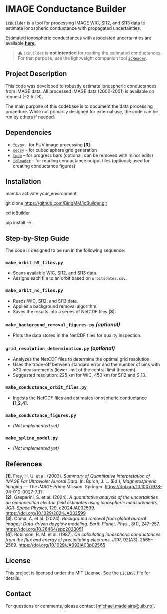 # IMAGE Conductance Builder

`icBuilder` is a tool for processing IMAGE WIC, SI12, and SI13 data to estimate ionospheric conductance with propagated uncertainties.

Estimated ionospheric conductances with associated uncertainties are available [**here**](https://doi.org/10.5281/zenodo.15579301).

> ⚠️ `icBuilder` is **not intended** for reading the estimated conductances.  
> For that purpose, use the lightweight companion tool [`icReader`](https://github.com/BingMM/icReader).

## Project Description

This code was developed to robustly estimate ionospheric conductances from IMAGE data. All processed IMAGE data (2000-2001) is available on request (~2.5 TB).

The main purpose of this codebase is to document the data processing procedure. While not primarily designed for external use, the code can be run by others if needed.

## Dependencies

- [`fuvpy`](https://github.com/aohma/fuvpy) – for FUV image processing **[3]**
- [`secsy`](https://github.com/klaundal/secsy) - for cubed sphere grid generation
- [`tqdm`](https://github.com/tqdm/tqdm) – for progress bars (optional; can be removed with minor edits)
- [`icReader`](https://github.com/BingMM/icReader) - for reading conductance output files (optional; used for creating conductance figures)

## Installation

mamba activate your_environment

git clone https://github.com/BingMM/icBuilder.git

cd icBuilder

pip install -e .

## Step-by-Step Guide

The code is designed to be run in the following sequence:

### `make_orbit_h5_files.py`

- Scans available WIC, SI12, and SI13 data.
- Assigns each file to an orbit based on `orbitsdates.csv`.

### `make_orbit_nc_files.py`

- Reads WIC, SI12, and SI13 data.
- Applies a background removal algorithm.
- Saves the results into a series of NetCDF files **[3]**.

### `make_background_removal_figures.py` *(optional)*

- Plots the data stored in the NetCDF files for quality inspection.

### `grid_resolution_determination.py` *(optional)*

- Analyzes the NetCDF files to determine the optimal grid resolution.
- Uses the trade-off between standard error and the number of bins with ≥30 measurements (lower limit of the central limit theorem).
- Suggested resolution: 225 km for WIC, 450 km for SI12 and SI13.

### `make_conductance_orbit_files.py`

- Ingests the NetCDF files and estimates ionospheric conductance **[1,2,4]**.

### `make_conductance_figures.py`

- *(Not implemented yet)*

### `make_spline_model.py`

- *(Not implemented yet)*

## References

**[1]**. Frey, H. U. et al. (2003). *Summary of Quantitative Interpretation of IMAGE Far Ultraviolet Auroral Data*. In: Burch, J. L. (Ed.), *Magnetospheric Imaging — The IMAGE Prime Mission*. Springer. https://doi.org/10.1007/978-94-010-0027-7_11  
**[2]**. Gasparini, S. et al. (2024). *A quantitative analysis of the uncertainties on reconnection electric field estimates using ionospheric measurements*. *JGR: Space Physics*, 129, e2024JA032599. https://doi.org/10.1029/2024JA032599  
**[3]**. Ohma, A. et al. (2024). *Background removal from global auroral images: Data-driven dayglow modeling*. *Earth Planet. Phys.*, 8(1), 247–257. https://doi.org/10.26464/epp2023051  
**[4]**. Robinson, R. M. et al. (1987). *On calculating ionospheric conductances from the flux and energy of precipitating electrons*. *JGR*, 92(A3), 2565–2569. https://doi.org/10.1029/JA092iA03p02565

## License

This project is licensed under the MIT License. See the `LICENSE` file for details.

## Contact

For questions or comments, please contact [michael.madelaire@uib.no].
